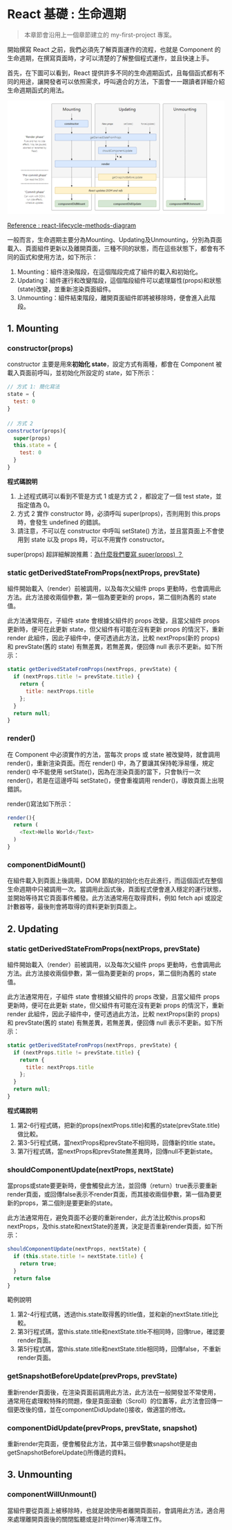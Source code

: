 # React 基礎 : 生命週期
> 本章節會沿用上一個章節建立的 my-first-project 專案。

開始撰寫 React 之前，我們必須先了解頁面運作的流程，也就是 Component 的生命週期，在撰寫頁面時，才可以清楚的了解整個程式運作，並且快速上手。

首先，在下圖可以看到，React 提供許多不同的生命週期函式，且每個函式都有不同的用途，讓開發者可以依照需求，呼叫適合的方法，下面會一一跟讀者詳細介紹生命週期函式的用法。

![lifecycle](https://github.com/weichinhsu/react-implement/blob/master/Ch1%20React%20Introduction/images/lifecycle.PNG?raw=true)

[Reference : react-lifecycle-methods-diagram](https://projects.wojtekmaj.pl/react-lifecycle-methods-diagram/)

一般而言，生命週期主要分為Mounting、Updating及Unmounting，分別為頁面載入、頁面組件更新以及離開頁面，三種不同的狀態，而在這些狀態下，都會有不同的函式和使用方法，如下所示：
1.	Mounting：組件渲染階段，在這個階段完成了組件的載入和初始化。
2.	Updating：組件運行和改變階段，這個階段組件可以處理屬性(props)和狀態(state)改變，並重新渲染頁面組件。
3.	Unmounting：組件結束階段，離開頁面組件即將被移除時，便會進入此階段。

## 1. Mounting
### constructor(props)

constructor 主要是用來**初始化 state**，設定方式有兩種，都會在 Component 被載入頁面前呼叫，並初始化所設定的 state，如下所示：
``` javascript
// 方式 1: 簡化寫法
state = {
  test: 0
}

// 方式 2
constructor(props){
  super(props)
  this.state = {
    test: 0
  }
}
```
**程式碼說明** <br>
1. 上述程式碼可以看到不管是方式 1 或是方式 2 ，都設定了一個 test state，並指定值為 0。
2. 方式 2 實作 constructor 時，必須呼叫 super(props)，否則用到 this.props 時，會發生 undefined 的錯誤。
3. 請注意，不可以在 constructor 中呼叫 setState() 方法，並且當頁面上不會使用到 state 以及 props 時，可以不用實作 constructor。

super(props) 超詳細解說推薦：[為什麼我們要寫 super(props) ？](https://overreacted.io/zh-hant/why-do-we-write-super-props/)

### static getDerivedStateFromProps(nextProps, prevState)

組件開始載入（render）前被調用，以及每次父組件 props 更動時，也會調用此方法。此方法接收兩個參數，第一個為要更新的 props，第二個則為舊的 state 值。

此方法通常用在，子組件 state 會根據父組件的 props 改變，且當父組件 props 更新時，便可在此更新 state，但父組件有可能在沒有更新 props 的情況下，重新 render 此組件，因此子組件中，便可透過此方法，比較 nextProps(新的 props) 和 prevState(舊的 state) 有無差異，若無差異，便回傳 null 表示不更新。如下所示：
```javascript
static getDerivedStateFromProps(nextProps, prevState) {
  if (nextProps.title != prevState.title) {
    return {
      title: nextProps.title 
    };
  }
  return null;
}
```
### render()

在 Component 中必須實作的方法，當每次 props 或 state 被改變時，就會調用 render()，重新渲染頁面。而在 render() 中，為了要讓其保持乾淨易懂，規定 render() 中不能使用 setState()，因為在渲染頁面的當下，只會執行一次 render()，若是在這邊呼叫 setState()，便會重複調用 render()，導致頁面上出現錯誤。

render()寫法如下所示：
``` javascript
render(){
  return (
    <Text>Hello World</Text>
  )
}
```

### componentDidMount()

在組件載入到頁面上後調用，DOM 節點的初始化也在此進行，而這個函式在整個生命週期中只被調用一次。當調用此函式後，頁面程式便會進入穩定的運行狀態，並開始等待其它頁面事件觸發。此方法通常用在取得資料，例如 fetch api 或設定計數器等，最後則會將取得的資料更新到頁面上。

## 2. Updating
### static getDerivedStateFromProps(nextProps, prevState)

組件開始載入（render）前被調用，以及每次父組件 props 更動時，也會調用此方法。此方法接收兩個參數，第一個為要更新的 props，第二個則為舊的 state 值。

此方法通常用在，子組件 state 會根據父組件的 props 改變，且當父組件 props 更新時，便可在此更新 state，但父組件有可能在沒有更新 props 的情況下，重新 render 此組件，因此子組件中，便可透過此方法，比較 nextProps(新的 props) 和 prevState(舊的 state) 有無差異，若無差異，便回傳 null 表示不更新。如下所示：
```javascript
static getDerivedStateFromProps(nextProps, prevState) {
  if (nextProps.title != prevState.title) {
    return {
      title: nextProps.title 
    };
  }
  return null;
}
```
**程式碼說明** <br>
1.	第2-6行程式碼，把新的props(nextProps.title)和舊的state(prevState.title)做比較。
2.	第3-5行程式碼，當nextProps和prevState不相同時，回傳新的title state。
3.	第7行程式碼，當nextProps和prevState無差異時，回傳null不更新state。

### shouldComponentUpdate(nextProps, nextState)

當props或state要更新時，便會觸發此方法，並回傳（return）true表示要重新render頁面，或回傳false表示不render頁面，而其接收兩個參數，第一個為要更新的props，第二個則是要更新的state。

此方法通常用在，避免頁面不必要的重新render，此方法比較this.props和nextProps，及this.state和nextState的差異，決定是否重新render頁面，如下所示：
```javascript {.line-numbers}
shouldComponentUpdate(nextProps, nextState) {
  if (this.state.title != nextState.title) {
    return true;
  }
  return false
}
```
範例說明
1.	第2-4行程式碼，透過this.state取得舊的title值，並和新的nextState.title比較。
2.	第3行程式碼，當this.state.title和nextState.title不相同時，回傳true，確認要render頁面。
3.	第5行程式碼，當this.state.title和nextState.title相同時，回傳false，不重新render頁面。

### getSnapshotBeforeUpdate(prevProps, prevState)

重新render頁面後，在渲染頁面前調用此方法，此方法在一般開發並不常使用，通常用在處理較特殊的問題，像是頁面滾動（Scroll）的位置等，此方法會回傳一個更改後的值，並在componentDidUpdate()接收，做適當的修改。

### componentDidUpdate(prevProps, prevState, snapshot)

重新render完頁面，便會觸發此方法，其中第三個參數snapshot便是由getSnapshotBeforeUpdate()所傳遞的資料。

## 3. Unmounting
### componentWillUnmount()
當組件要從頁面上被移除時，也就是說使用者離開頁面前，會調用此方法，適合用來處理離開頁面後的關閉監聽或是計時(timer)等清理工作。
